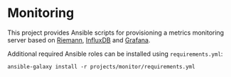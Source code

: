 # Monitoring

This project provides Ansible scripts for provisioning a metrics monitoring server based on [Riemann](http://riemann.io/), [InfluxDB](https://influxdata.com/) and [Grafana](http://grafana.org/).

Additional required Ansible roles can be installed using `requirements.yml`:

```
ansible-galaxy install -r projects/monitor/requirements.yml
```

